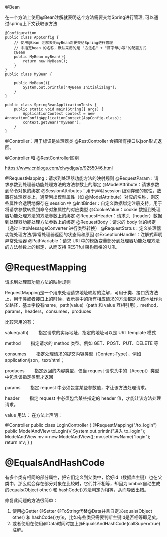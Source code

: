 <!--
 * @Author: wjn
 * @Date: 2020-02-01 15:09:28
 * @LastEditors: wjn
 * @LastEditTime: 2020-05-07 15:02:28
 -->
@Bean

在一个方法上使用@Bean注解就表明这个方法需要交给Spring进行管理,
可以通过spring上下文获取该方法
```
@Configuration
public class AppConfig {
    // 使用@Bean 注解表明myBean需要交给Spring进行管理
    // 未指定bean 的名称，默认采用的是 "方法名" + "首字母小写"的配置方式
    @Bean
    public MyBean myBean(){
        return new MyBean();
    }
}
public class MyBean {

    public MyBean(){
        System.out.println("MyBean Initializing");
    }
}

```

```
public class SpringBeanApplicationTests {
    public static void main(String[] args) {
        ApplicationContext context = new AnnotationConfigApplicationContext(AppConfig.class);
        context.getBean("myBean");
    }
}
```











@Controller：用于标识是处理器类
@RestController 会把所有接口以json形式返回。

@Controller 和 @RestController区别

https://www.cnblogs.com/clwydjgs/p/9255046.html

@RequestMapping：请求到处理器功能方法的映射规则
@RequestParam：请求参数到处理器功能处理方法的方法参数上的绑定
@ModelAttribute：请求参数到命令对象的绑定
@SessionAttributes：用于声明 session 级别存储的属性，放置在处理器类上，通常列出模型属性（如 @ModelAttribute）对应的名称，则这些属性会透明地保存在 session 中
@InitBinder：自定义数据绑定注册支持，用于将请求参数转换到命令对象属性的对应类型
@CookieValue：cookie 数据到处理器功能处理方法的方法参数上的绑定
@RequestHeader：请求头（header）数据到处理器功能处理方法参数上的绑定
@RequestBody：请求的 body 体的绑定（通过 HttpMessageConverter 进行类型转换）
@RequestStatus：定义处理器功能处理方法/异常处理器返回的状态码和原因
@ExceptionHandler：注解式声明异常处理器
@PathVariable：请求 URI 中的模版变量部分到处理器功能处理方法的方法参数上的绑定，从而支持 RESTful 架构风格的 URL


# @RequestMapping

请求到处理器功能方法的映射规则

RequestMapping是一个用来处理请求地址映射的注解，可用于类、接口货方法上，用于类或者接口上的时候，表示类中的所有相应请求的方法都是以该地址作为父路径，基本字段有name，path(value)（path 和 value 互相引用），method，params，headers，consumes，produces

比较常用的有：

value(path)
  指定请求的实际地址，指定的地址可以是 URI Template 模式

method
  指定请求的 method 类型。例如 GET、POST、PUT、DELETE 等

consumes
  指定处理请求的提交内容类型（Content-Type），例如application/json，text/html；

produces
  指定返回的内容类型，仅当 request 请求头中的（Accept）类型中包含该指定类型才返回

params
  指定 request 中必须包含某些参数值，才让该方法处理请求。

header
  指定 request 中必须包含某些指定的 header 值，才能让该方法处理请求。

value 用法：
在方法上声明：

@Controller
public class LoginController {
    @RequestMapping("/to_login")
    public ModelAndView toLogin(){
        System.out.println("进入 to_login");
        ModelAndView mv = new ModelAndView();
        mv.setViewName("login");
        return mv;
    }
｝

# @EqualsAndHashCode 

有多个类有相同的部分属性，把它们定义到父类中，恰好id（数据库主键）也在父类中，那么就会存在部分对象在比较时，它们并不相等，却因为lombok自动生成的equals(Object other) 和 hashCode()方法判定为相等，从而导致出错。

修复此问题的方法很简单：
1. 使用@Getter @Setter @ToString代替@Data并且自定义equals(Object other) 和 hashCode()方法，比如有些类只需要判断主键id是否相等即足矣。
2. 或者使用在使用@Data时同时加上@EqualsAndHashCode(callSuper=true)注解。
